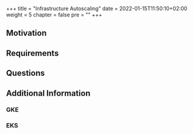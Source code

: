 +++
title = "Infrastructure Autoscaling"
date = 2022-01-15T11:50:10+02:00
weight = 5
chapter = false
pre = "<b></b>"
+++

## Motivation

## Requirements

## Questions

## Additional Information

### GKE

### EKS




